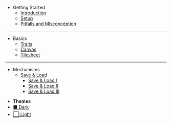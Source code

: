 * Getting Started
    * [Introduction](docs/Getting_Started/Introduction.md "Introduction")
    * [Setup](docs/Getting_Started/Setup.md "Setup")
    * [Pitfalls and Misconception](docs/Getting_Started/Pitfalls_Misconception.md "Pitfalls and Misconception")
    
---

* Basics
  * [Traits](docs/Basics/Trait.md "Traits")
  * [Canvas](docs/Basics/Canvas.md "Canvas")
  * [Tilesheet](docs/Basics/Tilesheet.md "Tilesheet")

---

* Mechanisms
    * [Save & Load](docs/Save_Load_Mechanism/Save_Load_Mechanism.md "Intro to Save/Load Mechanism")
        * [Save & Load I](docs/Save_Load_Mechanism/Save_Load_1.md "Save/Load Mechanism I")
        * [Save & Load II](docs/Save_Load_Mechanism/Save_Load_2.md "Save/Load Mechanism II")
        * [Save & Load III](docs/Save_Load_Mechanism/Save_Load_3.md "Save/Load Mechanism III")

- **Themes**
- <a href="#" data-link-title="dark"> :black_large_square: Dark</a>
- <a href="#" data-link-title="light"> :white_large_square: Light</a>